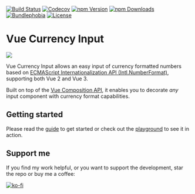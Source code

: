 [![Build Status](https://travis-ci.com/dm4t2/vue-currency-input.svg?branch=master)](https://travis-ci.com/dm4t2/vue-currency-input)
[![Codecov](https://codecov.io/gh/dm4t2/vue-currency-input/branch/master/graph/badge.svg)](https://codecov.io/gh/dm4t2/vue-currency-input)
[![npm Version](https://badgen.net/npm/v/vue-currency-input?color=green)](https://www.npmjs.com/package/vue-currency-input)
[![npm Downloads](https://badgen.net/npm/dw/vue-currency-input?color=green)](https://www.npmjs.com/package/vue-currency-input)
[![Bundlephobia](https://badgen.net/bundlephobia/minzip/vue-currency-input?color=green)](https://bundlephobia.com/result?p=vue-currency-input)
[![License](https://badgen.net/github/license/dm4t2/vue-currency-input?color=green)](https://github.com/dm4t2/vue-currency-input/blob/master/LICENSE)

# Vue Currency Input
[![](docs/vue-currency-input.gif)](https://dm4t2.github.io/vue-currency-input)

Vue Currency Input allows an easy input of currency formatted numbers based on [ECMAScript Internationalization API (Intl.NumberFormat)](https://developer.mozilla.org/en-US/docs/Web/JavaScript/Reference/Global_Objects/Intl/NumberFormat), supporting both Vue 2 and Vue 3.

Built on top of the [Vue Composition API](https://v3.vuejs.org/guide/composition-api-introduction.html), it enables you to decorate *any* input component with currency format capabilities.

## Getting started
Please read the [guide](https://dm4t2.github.io/vue-currency-input/guide) to get started or check out the [playground](https://dm4t2.github.io/vue-currency-input/playground) to see it in action.

## Support me
If you find my work helpful, or you want to support the development, star the repo or buy me a coffee:

[![ko-fi](https://www.ko-fi.com/img/githubbutton_sm.svg)](https://ko-fi.com/D1D6SXEA)
